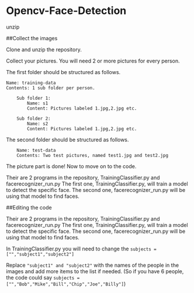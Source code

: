 # Opencv-Face-Detection

unzip

##Collect the images

Clone and unzip the repository.

Collect your pictures. You will need 2 or more pictures for every person.

The first folder should be structured as follows.

	Name: training-data
	Contents: 1 sub folder per person.
	
		Sub folder 1:
			Name: s1
			Content: Pictures labeled 1.jpg,2.jpg etc.
			
		Sub folder 2:
			Name: s2
			Content: Pictures labeled 1.jpg,2.jpg etc.
	
The second folder should be structured as follows.

		Name: test-data
		Contents: Two test pictures, named test1.jpg and test2.jpg
	
The picture part is done! Now to move on to the code.

Their are 2 programs in the repository, TrainingClassifier.py and facerecognizer_run.py
The first one, TrainingClassifier.py, will train a model to detect the specific face. The second one, facerecognizer_run.py will be using that model to find faces.

##Editing the code

Their are 2 programs in the repository, TrainingClassifier.py and facerecognizer_run.py The first one, TrainingClassifier.py, will train a model to detect the specific face. The second one, facerecognizer_run.py will be using that model to find faces.

In TrainingClassifier.py you will need to change the ```subjects = ["","subject1","subject2"]``` 

Replace ```"subject1" and "subject2"``` with the names of the people in the images and add more items to the list if needed. (So if you have 6 people, the code could say ```subjects = ["","Bob","Mike","Bill","Chip","Joe","Billy"]```)




